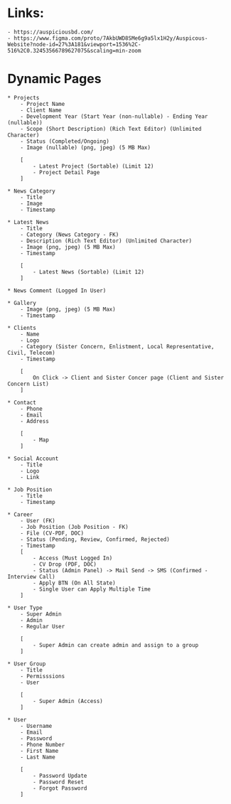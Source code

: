 # Links:
    - https://auspiciousbd.com/
    - https://www.figma.com/proto/7AkbUWD8SMe6g9a5lx1H2y/Auspicous-Website?node-id=27%3A181&viewport=1536%2C-516%2C0.32453566789627075&scaling=min-zoom


# Dynamic Pages

    * Projects
        - Project Name
        - Client Name
        - Development Year (Start Year (non-nullable) - Ending Year (nullable))
        - Scope (Short Description) (Rich Text Editor) (Unlimited Character)
        - Status (Completed/Ongoing)
        - Image (nullable) (png, jpeg) (5 MB Max)

        [
            - Latest Project (Sortable) (Limit 12)
            - Project Detail Page
        ]

    * News Category
        - Title
        - Image
        - Timestamp

    * Latest News
        - Title
        - Category (News Category - FK)
        - Description (Rich Text Editor) (Unlimited Character)
        - Image (png, jpeg) (5 MB Max)
        - Timestamp

        [
            - Latest News (Sortable) (Limit 12)
        ]

    * News Comment (Logged In User)

    * Gallery
        - Image (png, jpeg) (5 MB Max)
        - Timestamp

    * Clients
        - Name
        - Logo
        - Category (Sister Concern, Enlistment, Local Representative, Civil, Telecom)
        - Timestamp

        [
            On Click -> Client and Sister Concer page (Client and Sister Concern List)
        ]

    * Contact
        - Phone
        - Email
        - Address

        [
            - Map
        ]
    
    * Social Account
        - Title
        - Logo
        - Link

    * Job Position
        - Title
        - Timestamp

    * Career
        - User (FK)
        - Job Position (Job Position - FK)
        - File (CV-PDF, DOC)
        - Status (Pending, Review, Confirmed, Rejected)
        - Timestamp
        [
            - Access (Must Logged In)
            - CV Drop (PDF, DOC)
            - Status (Admin Panel) -> Mail Send -> SMS (Confirmed - Interview Call)
            - Apply BTN (On All State)
            - Single User can Apply Multiple Time
        ]

    * User Type
        - Super Admin
        - Admin
        - Regular User

        [
            - Super Admin can create admin and assign to a group
        ]

    * User Group
        - Title
        - Permisssions
        - User

        [
            - Super Admin (Access)
        ]

    * User
        - Username
        - Email
        - Password
        - Phone Number
        - First Name
        - Last Name

        [
            - Password Update
            - Password Reset
            - Forgot Password
        ]